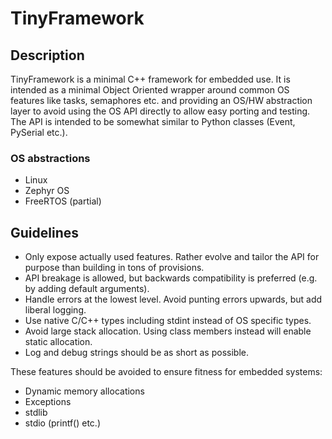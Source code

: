 # TinyFramework

## Description

TinyFramework is a minimal C++ framework for embedded use.
It is intended as a minimal Object Oriented wrapper around common OS features like tasks, 
semaphores etc. and providing an OS/HW abstraction layer to avoid using the OS API directly 
to allow easy porting and testing.
The API is intended to be somewhat similar to Python classes (Event, PySerial etc.).

### OS abstractions
- Linux
- Zephyr OS
- FreeRTOS (partial)

## Guidelines
- Only expose actually used features. Rather evolve and tailor the API for purpose than building in tons of provisions.
- API breakage is allowed, but backwards compatibility is preferred (e.g. by adding default arguments).
- Handle errors at the lowest level. Avoid punting errors upwards, but add liberal logging.
- Use native C/C++ types including stdint instead of OS specific types.
- Avoid large stack allocation. Using class members instead will enable static allocation.
- Log and debug strings should be as short as possible.

These features should be avoided to ensure fitness for embedded systems:
- Dynamic memory allocations
- Exceptions
- stdlib
- stdio (printf() etc.)